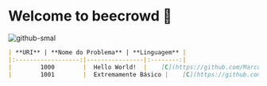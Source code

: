# Welcome to beecrowd 🚀

![github-smal](https://repository-images.githubusercontent.com/408848336/bd2fa3bf-a738-4cc0-8e3b-f33d5860480e)

```markdown
| **URI** | **Nome do Problema** | **Linguagem** |
|:------------------:|----------------|:--------:|
|        1000        |  Hello World!  |    [C](https://github.com/MarcosRigel/URI-Problemas-Resolvidos/blob/master/Csharp/URI-1000/src/Program.java) \| [Java](https://github.com/MarcosRigel/URI-Problemas-Resolvidos/tree/master/Java/URI-1000)
|        1001        |  Extremamente Básico |    [C](https://github.com/MarcosRigel/URI-Problemas-Resolvidos/tree/master/Csharp/URI-1001) \| [Java](https://github.com/MarcosRigel/URI-Problemas-Resolvidos/blob/master/Java/URI-1001/src/Program.java)

```
